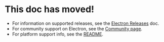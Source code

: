 # This doc has moved!

* For information on supported releases, see the [Electron Releases](latest/tutorial/electron-timelines.md) doc.
* For community support on Electron, see the [Community page](https://www.electronjs.org/community).
* For platform support info, see the [README](latest/development/README.md).
